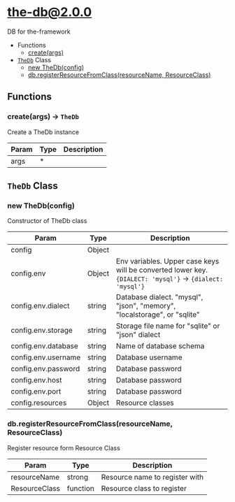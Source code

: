 # the-db@2.0.0

DB for the-framework

+ Functions
  + [create(args)](#the-db-function-create)
+ [`TheDb`](#the-db-classes) Class
  + [new TheDb(config)](#the-db-classes-the-db-constructor)
  + [db.registerResourceFromClass(resourceName, ResourceClass)](#the-db-classes-the-db-registerResourceFromClass)

## Functions

<a class='md-heading-link' name="the-db-function-create" ></a>

### create(args) -> `TheDb`

Create a TheDb instance

| Param | Type | Description |
| ----- | --- | -------- |
| args | * |  |



<a class='md-heading-link' name="the-db-classes"></a>

## `TheDb` Class






<a class='md-heading-link' name="the-db-classes-the-db-constructor" ></a>

### new TheDb(config)

Constructor of TheDb class

| Param | Type | Description |
| ----- | --- | -------- |
| config | Object |  |
| config.env | Object | Env variables. Upper case keys will be converted lower key. `{DIALECT: 'mysql'}` -> `{dialect: 'mysql'}` |
| config.env.dialect | string | Database dialect. "mysql", "json", "memory", "localstorage", or "sqlite" |
| config.env.storage | string | Storage file name for "sqlite" or "json" dialect |
| config.env.database | string | Name of database schema |
| config.env.username | string | Database username |
| config.env.password | string | Database password |
| config.env.host | string | Database password |
| config.env.port | string | Database password |
| config.resources | Object | Resource classes |


<a class='md-heading-link' name="the-db-classes-the-db-registerResourceFromClass" ></a>

### db.registerResourceFromClass(resourceName, ResourceClass)

Register resource form Resource Class

| Param | Type | Description |
| ----- | --- | -------- |
| resourceName | strong | Resource name to register with |
| ResourceClass | function | Resource class to register |




